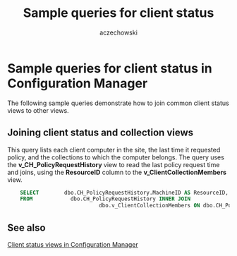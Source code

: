 ﻿---
title: Sample queries for client status
titleSuffix: Configuration Manager
description: Sample queries that show how to join common client status views to other views.
ms.date: 04/30/2019
ms.prod: configuration-manager
ms.technology: configmgr-other #app client compliance hybrid osd protect sum
ms.topic: conceptual
ms.collection: M365-identity-device-management
ms.assetid: fe4dafee-8ea7-4829-884b-960cc09f6444
author: aczechowski
ms.author: aaroncz
manager: dougeby
---

# Sample queries for client status in Configuration Manager

The following sample queries demonstrate how to join common client status views to other views.

## Joining client status and collection views

This query lists each client computer in the site, the last time it requested policy, and the collections to which the computer belongs. The query uses the **v_CH_PolicyRequestHistory** view to read the last policy request time and joins, using the **ResourceID** column to the **v_ClientCollectionMembers** view.

```sql
    SELECT        dbo.CH_PolicyRequestHistory.MachineID AS ResourceID, dbo.CH_PolicyRequestHistory.RequestTime, dbo.v_ClientCollectionMembers.CollectionID
    FROM            dbo.CH_PolicyRequestHistory INNER JOIN
                             dbo.v_ClientCollectionMembers ON dbo.CH_PolicyRequestHistory.MachineID = dbo.v_ClientCollectionMembers.ResourceID
```

## See also

[Client status views in Configuration Manager](client-status-views-configuration-manager.md)